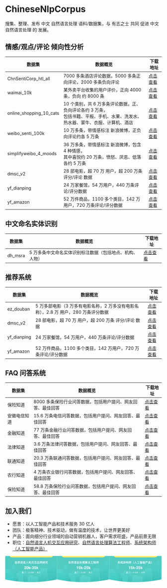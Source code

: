 # ChineseNlpCorpus
搜集、整理、发布 中文 自然语言处理 语料/数据集，与 有志之士 共同 促进 中文 自然语言处理 的 发展。

## 情感/观点/评论 倾向性分析

| 数据集 | 数据概览 | 下载地址 |
| ----- | -------- | ------- |
| ChnSentiCorp_htl_all | 7000 多条酒店评论数据，5000 多条正向评论，2000 多条负向评论 | [点击查看](./datasets/ChnSentiCorp_htl_all/intro.ipynb) |
| waimai_10k | 某外卖平台收集的用户评价，正向 4000 条，负向 约 8000 条 | [点击查看](./datasets/waimai_10k/intro.ipynb) |
| online_shopping_10_cats | 10 个类别，共 6 万多条评论数据，正、负向评论各约 3 万条，<br /> 包括书籍、平板、手机、水果、洗发水、热水器、蒙牛、衣服、计算机、酒店 | [点击查看](./datasets/online_shopping_10_cats/intro.ipynb) |
| weibo_senti_100k | 10 万多条，带情感标注 新浪微博，正负向评论约各 5 万条 | [点击查看](./datasets/weibo_senti_100k/intro.ipynb) |
| simplifyweibo_4_moods | 36 万多条，带情感标注 新浪微博，包含 4 种情感，<br /> 其中喜悦约 20 万条，愤怒、厌恶、低落各约 5 万条 | [点击查看](./datasets/simplifyweibo_4_moods/intro.ipynb) |
| dmsc_v2 | 28 部电影，超 70 万 用户，超 200 万条 评分/评论 数据 | [点击查看](./datasets/dmsc_v2/intro.ipynb) |
| yf_dianping | 24 万家餐馆，54 万用户，440 万条评论/评分数据 | [点击查看](./datasets/yf_dianping/intro.ipynb) |
| yf_amazon | 52 万件商品，1100 多个类目，142 万用户，720 万条评论/评分数据 | [点击查看](./datasets/yf_amazon/intro.ipynb) |

## 中文命名实体识别

| 数据集 | 数据概览 | 下载地址 |
| ----- | -------- | ------- |
| dh_msra | 5 万多条中文命名实体识别标注数据（包括地点、机构、人物） | [点击查看](./datasets/dh_msra/intro.ipynb) |

## 推荐系统

| 数据集 | 数据概览 | 下载地址 |
| ----- | -------- | ------- |
| ez_douban | 5 万多部电影（3 万多有电影名称，2 万多没有电影名称），2.8 万 用户，280 万条评分数据 | [点击查看](./datasets/ez_douban/intro.ipynb) |
| dmsc_v2 | 28 部电影，超 70 万 用户，超 200 万条 评分/评论 数据 | [点击查看](./datasets/dmsc_v2/intro.ipynb) |
| yf_dianping | 24 万家餐馆，54 万用户，440 万条评论/评分数据 | [点击查看](./datasets/yf_dianping/intro.ipynb) |
| yf_amazon | 52 万件商品，1100 多个类目，142 万用户，720 万条评论/评分数据 | [点击查看](./datasets/yf_amazon/intro.ipynb) |

## FAQ 问答系统

| 数据集 | 数据概览 | 下载地址 |
| ----- | -------- | ------- |
| 保险知道 | 8000 多条保险行业问答数据，包括用户提问、网友回答、最佳回答 | [点击查看](./datasets/baoxianzhidao/intro.ipynb) |
| 安徽电信知道 | 15.6 万条电信问答数据，包括用户提问、网友回答、最佳回答 | [点击查看](./datasets/anhuidianxinzhidao/intro.ipynb) |
| 金融知道 | 77 万条金融行业问答数据，包括用户提问、网友回答、最佳回答 | [点击查看](./datasets/financezhidao/intro.ipynb) |
| 法律知道 | 3.6 万条法律问答数据，包括用户提问、网友回答、最佳回答 | [点击查看](./datasets/lawzhidao/intro.ipynb) |
| 联通知道 | 20.3 万条联通问答数据，包括用户提问、网友回答、最佳回答 | [点击查看](./datasets/liantongzhidao/intro.ipynb) |
| 农行知道 | 4 万条农业银行问答数据，包括用户提问、网友回答、最佳回答 | [点击查看](./datasets/nonghangzhidao/intro.ipynb) |
| 保险知道 | 58.8 万条保险行业问答数据，包括用户提问、网友回答、最佳回答 | [点击查看](./datasets/baoxianzhidao/intro.ipynb) |



## 加入我们

- 愿景：以人工智能产品和技术服务 30 亿人
- 团队：极客精神、技术驱动，做有温度的技术，让世界更美好
- 产品：面向细分行业领域的自动营销机器人，客户需求旺盛，产品前景无限
- 职位：[自然语言人机交互应用研究](./docs/recruit/researcher.md)、[自然语言处理算法工程师](./docs/recruit/engineer.md)、[系统架构师（人工智能产品）](./docs/recruit/architect.md)

![](./docs/images/recruit/recruit_banner.png)